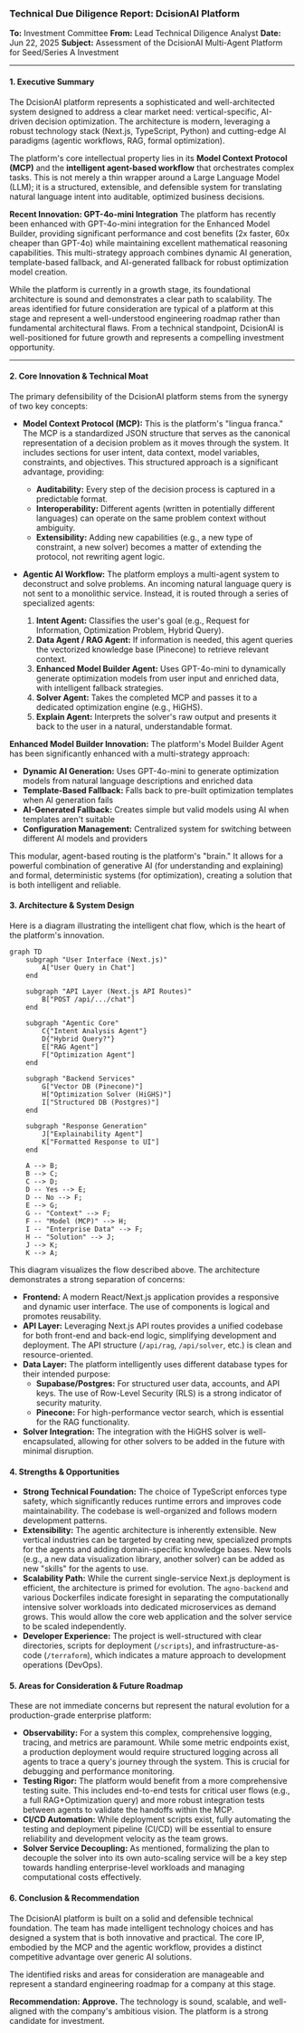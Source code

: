 ### **Technical Due Diligence Report: DcisionAI Platform**

**To:** Investment Committee
**From:** Lead Technical Diligence Analyst
**Date:** Jun 22, 2025
**Subject:** Assessment of the DcisionAI Multi-Agent Platform for Seed/Series A Investment

---

#### **1. Executive Summary**

The DcisionAI platform represents a sophisticated and well-architected system designed to address a clear market need: vertical-specific, AI-driven decision optimization. The architecture is modern, leveraging a robust technology stack (Next.js, TypeScript, Python) and cutting-edge AI paradigms (agentic workflows, RAG, formal optimization).

The platform's core intellectual property lies in its **Model Context Protocol (MCP)** and the **intelligent agent-based workflow** that orchestrates complex tasks. This is not merely a thin wrapper around a Large Language Model (LLM); it is a structured, extensible, and defensible system for translating natural language intent into auditable, optimized business decisions.

**Recent Innovation: GPT-4o-mini Integration**
The platform has recently been enhanced with GPT-4o-mini integration for the Enhanced Model Builder, providing significant performance and cost benefits (2x faster, 60x cheaper than GPT-4o) while maintaining excellent mathematical reasoning capabilities. This multi-strategy approach combines dynamic AI generation, template-based fallback, and AI-generated fallback for robust optimization model creation.

While the platform is currently in a growth stage, its foundational architecture is sound and demonstrates a clear path to scalability. The areas identified for future consideration are typical of a platform at this stage and represent a well-understood engineering roadmap rather than fundamental architectural flaws. From a technical standpoint, DcisionAI is well-positioned for future growth and represents a compelling investment opportunity.

---

#### **2. Core Innovation & Technical Moat**

The primary defensibility of the DcisionAI platform stems from the synergy of two key concepts:

*   **Model Context Protocol (MCP):** This is the platform's "lingua franca." The MCP is a standardized JSON structure that serves as the canonical representation of a decision problem as it moves through the system. It includes sections for user intent, data context, model variables, constraints, and objectives. This structured approach is a significant advantage, providing:
    *   **Auditability:** Every step of the decision process is captured in a predictable format.
    *   **Interoperability:** Different agents (written in potentially different languages) can operate on the same problem context without ambiguity.
    *   **Extensibility:** Adding new capabilities (e.g., a new type of constraint, a new solver) becomes a matter of extending the protocol, not rewriting agent logic.

*   **Agentic AI Workflow:** The platform employs a multi-agent system to deconstruct and solve problems. An incoming natural language query is not sent to a monolithic service. Instead, it is routed through a series of specialized agents:
    1.  **Intent Agent:** Classifies the user's goal (e.g., Request for Information, Optimization Problem, Hybrid Query).
    2.  **Data Agent / RAG Agent:** If information is needed, this agent queries the vectorized knowledge base (Pinecone) to retrieve relevant context.
    3.  **Enhanced Model Builder Agent:** Uses GPT-4o-mini to dynamically generate optimization models from user input and enriched data, with intelligent fallback strategies.
    4.  **Solver Agent:** Takes the completed MCP and passes it to a dedicated optimization engine (e.g., HiGHS).
    5.  **Explain Agent:** Interprets the solver's raw output and presents it back to the user in a natural, understandable format.

**Enhanced Model Builder Innovation:**
The platform's Model Builder Agent has been significantly enhanced with a multi-strategy approach:
- **Dynamic AI Generation:** Uses GPT-4o-mini to generate optimization models from natural language descriptions and enriched data
- **Template-Based Fallback:** Falls back to pre-built optimization templates when AI generation fails
- **AI-Generated Fallback:** Creates simple but valid models using AI when templates aren't suitable
- **Configuration Management:** Centralized system for switching between different AI models and providers

This modular, agent-based routing is the platform's "brain." It allows for a powerful combination of generative AI (for understanding and explaining) and formal, deterministic systems (for optimization), creating a solution that is both intelligent and reliable.

#### **3. Architecture & System Design**

Here is a diagram illustrating the intelligent chat flow, which is the heart of the platform's innovation.

```mermaid
graph TD
    subgraph "User Interface (Next.js)"
        A["User Query in Chat"]
    end

    subgraph "API Layer (Next.js API Routes)"
        B["POST /api/.../chat"]
    end

    subgraph "Agentic Core"
        C{"Intent Analysis Agent"}
        D{"Hybrid Query?"}
        E["RAG Agent"]
        F["Optimization Agent"]
    end

    subgraph "Backend Services"
        G["Vector DB (Pinecone)"]
        H["Optimization Solver (HiGHS)"]
        I["Structured DB (Postgres)"]
    end
    
    subgraph "Response Generation"
        J["Explainability Agent"]
        K["Formatted Response to UI"]
    end

    A --> B;
    B --> C;
    C --> D;
    D -- Yes --> E;
    D -- No --> F;
    E --> G;
    G -- "Context" --> F;
    F -- "Model (MCP)" --> H;
    I -- "Enterprise Data" --> F;
    H -- "Solution" --> J;
    J --> K;
    K --> A;
```

This diagram visualizes the flow described above. The architecture demonstrates a strong separation of concerns:

*   **Frontend:** A modern React/Next.js application provides a responsive and dynamic user interface. The use of components is logical and promotes reusability.
*   **API Layer:** Leveraging Next.js API routes provides a unified codebase for both front-end and back-end logic, simplifying development and deployment. The API structure (`/api/rag`, `/api/solver`, etc.) is clean and resource-oriented.
*   **Data Layer:** The platform intelligently uses different database types for their intended purpose:
    *   **Supabase/Postgres:** For structured user data, accounts, and API keys. The use of Row-Level Security (RLS) is a strong indicator of security maturity.
    *   **Pinecone:** For high-performance vector search, which is essential for the RAG functionality.
*   **Solver Integration:** The integration with the HiGHS solver is well-encapsulated, allowing for other solvers to be added in the future with minimal disruption.

#### **4. Strengths & Opportunities**

*   **Strong Technical Foundation:** The choice of TypeScript enforces type safety, which significantly reduces runtime errors and improves code maintainability. The codebase is well-organized and follows modern development patterns.
*   **Extensibility:** The agentic architecture is inherently extensible. New vertical industries can be targeted by creating new, specialized prompts for the agents and adding domain-specific knowledge bases. New tools (e.g., a new data visualization library, another solver) can be added as new "skills" for the agents to use.
*   **Scalability Path:** While the current single-service Next.js deployment is efficient, the architecture is primed for evolution. The `agno-backend` and various Dockerfiles indicate foresight in separating the computationally intensive solver workloads into dedicated microservices as demand grows. This would allow the core web application and the solver service to be scaled independently.
*   **Developer Experience:** The project is well-structured with clear directories, scripts for deployment (`/scripts`), and infrastructure-as-code (`/terraform`), which indicates a mature approach to development operations (DevOps).

#### **5. Areas for Consideration & Future Roadmap**

These are not immediate concerns but represent the natural evolution for a production-grade enterprise platform:

*   **Observability:** For a system this complex, comprehensive logging, tracing, and metrics are paramount. While some metric endpoints exist, a production deployment would require structured logging across all agents to trace a query's journey through the system. This is crucial for debugging and performance monitoring.
*   **Testing Rigor:** The platform would benefit from a more comprehensive testing suite. This includes end-to-end tests for critical user flows (e.g., a full RAG+Optimization query) and more robust integration tests between agents to validate the handoffs within the MCP.
*   **CI/CD Automation:** While deployment scripts exist, fully automating the testing and deployment pipeline (CI/CD) will be essential to ensure reliability and development velocity as the team grows.
*   **Solver Service Decoupling:** As mentioned, formalizing the plan to decouple the solver into its own auto-scaling service will be a key step towards handling enterprise-level workloads and managing computational costs effectively.

#### **6. Conclusion & Recommendation**

The DcisionAI platform is built on a solid and defensible technical foundation. The team has made intelligent technology choices and has designed a system that is both innovative and practical. The core IP, embodied by the MCP and the agentic workflow, provides a distinct competitive advantage over generic AI solutions.

The identified risks and areas for consideration are manageable and represent a standard engineering roadmap for a company at this stage.

**Recommendation:** **Approve.** The technology is sound, scalable, and well-aligned with the company's ambitious vision. The platform is a strong candidate for investment. 